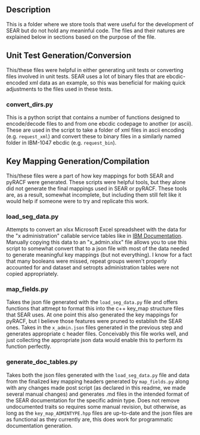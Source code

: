 ## Description

This is a folder where we store tools that were useful for the development of SEAR but do not hold any meaninful code. The files and their natures are explained below in sections based on the purpose of the file.

## Unit Test Generation/Conversion

This/these files were helpful in either generating unit tests or converting files involved in unit tests. SEAR uses a lot of binary files that are ebcdic-encoded xml data as an example, so this was beneficial for making quick adjustments to the files used in these tests.

### convert_dirs.py

This is a python script that contains a number of functions designed to encode/decode files to and from one ebcdic codepage to another (or ascii). These are used in the script to take a folder of xml files in ascii encoding (e.g. `request_xml`) and convert these to binary files in a similarly named folder in IBM-1047 ebcdic (e.g. `request_bin`).

## Key Mapping Generation/Compilation

This/these files were a part of how key mappings for both SEAR and pyRACF were generated. These scripts were helpful tools, but they alone did not generate the final mappings used in SEAR or pyRACF. These tools are, as a result, somewhat incomplete, but including them still felt like it would help if someone were to try and replicate this work.

### load_seg_data.py

Attempts to convert an xlsx Microsoft Excel spreadsheet with the data for the "x administration" callable service tables like in [IBM Documentation](https://www.ibm.com/docs/en/zos/3.1.0?topic=tables-user-administration). Manually copying this data to an "x_admin.xlsx" file allows you to use this script to somewhat convert that to a json file with most of the data needed to generate meaningful key mappings (but not everything). I know for a fact that many booleans were missed, repeat groups weren't properly accounted for and dataset and setropts administration tables were not copied appropriately.

### map_fields.py

Takes the json file generated with the `load_seg_data.py` file and offers functions that attmept to format this into the c++ key_map structure files that SEAR uses. At one point this also generated the key mappings for pyRACF, but I believe those features were pruned to establish the SEAR ones. Takes in the `x_admin.json` files generated in the previous step and generates appropriate c header files. Conceivably this file works well, and just collecting the appropriate json data would enable this to perform its function perfectly.

### generate_doc_tables.py

Takes both the json files generated with the `load_seg_data.py` file and data from the finalized key mapping headers generated by `map_fields.py` along with any changes made post script (as declared in this readme, we made several manual changes) and generates .md files in the intended format of the SEAR documentation for the specific admin type. Does not remove undocumented traits so requires some manual revision, but otherwise, as long as the `key_map_ADMINTYPE.hpp` files are up-to-date and the json files are as functional as they currently are, this does work for programmatic documentation generation.